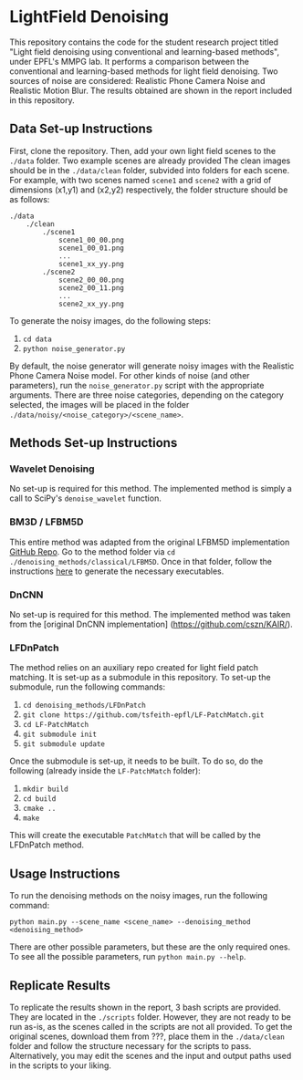 # LightField Denoising

This repository contains the code for the student research project titled "Light field denoising using conventional and
learning-based methods", under EPFL's MMPG lab. It performs a comparison between the conventional and learning-based
methods for light field denoising. Two sources of noise are considered: Realistic Phone Camera Noise and Realistic
Motion Blur. The results obtained are shown in the report included in this repository.

## Data Set-up Instructions

First, clone the repository. Then, add your own light field scenes to the `./data` folder. Two example scenes are
already provided The clean images should be in the `./data/clean` folder, subvided into folders for each scene. For
example, with two scenes named `scene1` and `scene2` with a grid of dimensions (x1,y1) and (x2,y2) respectively, the
folder structure should be as follows:

```
./data
    ./clean
        ./scene1
            scene1_00_00.png
            scene1_00_01.png
            ...
            scene1_xx_yy.png
        ./scene2
            scene2_00_00.png
            scene2_00_11.png
            ...
            scene2_xx_yy.png
```

To generate the noisy images, do the following steps:

1. `cd data`
2. `python noise_generator.py`

By default, the noise generator will generate noisy images with the Realistic Phone Camera Noise model. For other kinds
of noise (and other parameters), run the `noise_generator.py` script with the appropriate arguments.
There are three noise categories, depending on the category selected, the images will be placed in the folder
`./data/noisy/<noise_category>/<scene_name>`.

## Methods Set-up Instructions

### Wavelet Denoising

No set-up is required for this method. The implemented method is simply a call to SciPy's `denoise_wavelet` function.

### BM3D / LFBM5D

This entire method was adapted from the original LFBM5D implementation [GitHub Repo](https://github.com/V-Sense/LFBM5D).
Go to the method folder via `cd ./denoising_methods/classical/LFBM5D`. Once in that folder, follow the instructions
[here](https://github.com/V-Sense/LFBM5D#source-code-compilation) to generate the necessary executables.

### DnCNN

No set-up is required for this method. The implemented method was taken from the [original DnCNN implementation] 
(https://github.com/cszn/KAIR/).

### LFDnPatch

The method relies on an auxiliary repo created for light field patch matching. It is set-up as a submodule in this
repository. To set-up the submodule, run the following commands:

1. `cd denoising_methods/LFDnPatch`
2. `git clone https://github.com/tsfeith-epfl/LF-PatchMatch.git`
3. `cd LF-PatchMatch`
4. `git submodule init`
5. `git submodule update`

Once the submodule is set-up, it needs to be built. To do so, do the following (already inside the `LF-PatchMatch` 
folder):

1. `mkdir build`
2. `cd build`
3. `cmake ..`
4. `make`

This will create the executable `PatchMatch` that will be called by the LFDnPatch method.

## Usage Instructions

To run the denoising methods on the noisy images, run the following command:

`python main.py --scene_name <scene_name> --denoising_method <denoising_method>`

There are other possible parameters, but these are the only required ones. To see all the possible parameters, run
`python main.py --help`.

## Replicate Results

To replicate the results shown in the report, 3 bash scripts are provided. They are located in the `./scripts` folder.
However, they are not ready to be run as-is, as the scenes called in the scripts are not all provided. To get the 
original scenes, download them from ???, place them in the `./data/clean` folder and follow the structure necessary
for the scripts to pass.
Alternatively, you may edit the scenes and the input and output paths used in the scripts to your liking.